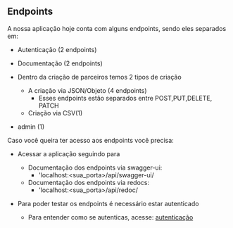 ## Endpoints

A nossa aplicação hoje conta com alguns endpoints, sendo eles separados em:
- Autenticação (2 endpoints)

- Documentação (2 endpoints)

- Dentro da criação de parceiros temos 2 tipos de criação
    - A criação via JSON/Objeto (4 endpoints)
        - Esses endpoints estão separados entre POST,PUT,DELETE, PATCH
    - Criação via CSV(1)

- admin (1)

Caso você queira ter acesso aos endpoints você precisa:
- Acessar a aplicação seguindo para
    - Documentação dos endpoints via swagger-ui:
        - 'localhost:<sua_porta>/api/swagger-ui/
    - Documentação dos endpoints via redocs:
        - 'localhost:<sua_porta>/api/redoc/

- Para poder testar os endpoints é necessário estar autenticado
    - Para entender como se autenticas, acesse: [autenticação](doc/autenticacao)


